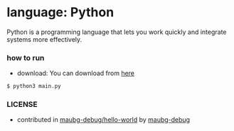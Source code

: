 <!-- REQUIRED -->
# language: Python

<!-- REQUIRED -->
Python is a programming language that lets you work quickly
and integrate systems more effectively.

### how to run

<!-- NOT REQUIRED -->
<!-- ANY EXTRA THINGS LIKE:
    HOW TO DOWNLOAD LANGUAGE
    ANY NOTES
    ... -->
* download: You can download from [here](https://www.python.org/downloads/)

<!-- REQUIRED -->
```sh
$ python3 main.py
```

<!-- REQUIRED -->
### LICENSE

* contributed in [maubg-debug/hello-world](https://github.com/maubg-debug/hello-world) by [maubg-debug](https://github.com/maubg-debug)